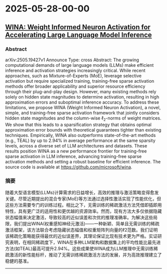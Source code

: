 # 2025-05-28-00-00

## [WINA: Weight Informed Neuron Activation for Accelerating Large Language Model Inference](https://arxiv.org/abs/2505.19427)

### Abstract
arXiv:2505.19427v1 Announce Type: cross 
Abstract: The growing computational demands of large language models (LLMs) make efficient inference and activation strategies increasingly critical. While recent approaches, such as Mixture-of-Experts (MoE), leverage selective activation but require specialized training, training-free sparse activation methods offer broader applicability and superior resource efficiency through their plug-and-play design. However, many existing methods rely solely on hidden state magnitudes to determine activation, resulting in high approximation errors and suboptimal inference accuracy. To address these limitations, we propose WINA (Weight Informed Neuron Activation), a novel, simple, and training-free sparse activation framework that jointly considers hidden state magnitudes and the column-wise $\ell_2$-norms of weight matrices. We show that this leads to a sparsification strategy that obtains optimal approximation error bounds with theoretical guarantees tighter than existing techniques. Empirically, WINA also outperforms state-of-the-art methods (e.g., TEAL) by up to $2.94\%$ in average performance at the same sparsity levels, across a diverse set of LLM architectures and datasets. These results position WINA as a new performance frontier for training-free sparse activation in LLM inference, advancing training-free sparse activation methods and setting a robust baseline for efficient inference. The source code is available at https://github.com/microsoft/wina.

### 摘要
随着大型语言模型(LLMs)计算需求的日益增长，高效的推理与激活策略变得愈发关键。尽管近期提出的混合专家(MoE)等方法通过选择性激活实现了性能优化，但这些方法需要专门的训练过程。相比之下，无需训练的稀疏激活方法凭借即插即用特性，具有更广泛的适用性和更优越的资源效率。然而，现有方法大多仅依据隐藏状态幅值来决定激活，导致较高的近似误差和次优的推理准确率。为解决这些局限，我们提出WINA(权重感知神经元激活)——一种新颖、简单且无需训练的稀疏激活框架，该方法联合考虑隐藏状态幅值和权重矩阵列向量的ℓ2范数。我们证明该稀疏化策略能获得最优的近似误差界，其理论保证比现有技术更为严格。实证研究表明，在相同稀疏度下，WINA在多种LLM架构和数据集上的平均性能比最先进方法(如TEAL)最高可提升2.94%。这些成果使WINA成为LLM推理中无需训练稀疏激活的新性能标杆，推动了无需训练稀疏激活方法的发展，并为高效推理建立了稳健的基准。

---

